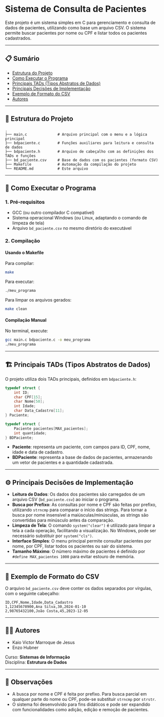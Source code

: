 # Sistema de Consulta de Pacientes

Este projeto é um sistema simples em C para gerenciamento e consulta de dados de pacientes, utilizando como base um arquivo CSV. O sistema permite buscar pacientes por nome ou CPF e listar todos os pacientes cadastrados.

---

## 📋 Sumário

- [Estrutura do Projeto](#estrutura-do-projeto)
- [Como Executar o Programa](#como-executar-o-programa)
- [Principais TADs (Tipos Abstratos de Dados)](#principais-tads-tipos-abstratos-de-dados)
- [Principais Decisões de Implementação](#principais-decisoes-de-implementacao)
- [Exemplo de Formato do CSV](#exemplo-de-formato-do-csv)
- [Autores](#autores)

---

## 📁 Estrutura do Projeto

```
.
├── main.c              # Arquivo principal com o menu e a lógica principal
├── bdpaciente.c        # Funções auxiliares para leitura e consulta de dados
├── bdpaciente.h        # Arquivo de cabeçalho com as definições dos TADs e funções
├── bd_paciente.csv     # Base de dados com os pacientes (formato CSV)
├── Makefile            # Automação da compilação do projeto
└── README.md           # Este arquivo
```

---

## 🚀 Como Executar o Programa

### 1. Pré-requisitos

- GCC (ou outro compilador C compatível)
- Sistema operacional Windows (ou Linux, adaptando o comando de limpeza de tela)
- Arquivo `bd_paciente.csv` no mesmo diretório do executável

### 2. Compilação

#### Usando o Makefile

Para compilar:
```bash
make
```

Para executar:
```bash
./meu_programa
```

Para limpar os arquivos gerados:
```bash
make clean
```

#### Compilação Manual

No terminal, execute:
```bash
gcc main.c bdpaciente.c -o meu_programa
./meu_programa
```

---

## 🏗️ Principais TADs (Tipos Abstratos de Dados)

O projeto utiliza dois TADs principais, definidos em `bdpaciente.h`:

```c
typedef struct {
    int ID;
    char CPF[15];
    char Nome[50];
    int Idade;
    char Data_Cadastro[11];
} Paciente;

typedef struct {
    Paciente pacientes[MAX_pacientes];
    int quantidade;
} BDPaciente;
```

- **Paciente**: representa um paciente, com campos para ID, CPF, nome, idade e data de cadastro.
- **BDPaciente**: representa a base de dados de pacientes, armazenando um vetor de pacientes e a quantidade cadastrada.

---

## ⚙️ Principais Decisões de Implementação

- **Leitura de Dados**: Os dados dos pacientes são carregados de um arquivo CSV (`bd_paciente.csv`) ao iniciar o programa.
- **Busca por Prefixo**: As consultas por nome e CPF são feitas por prefixo, utilizando `strncmp` para comparar o início das strings. Para tornar a busca por nome insensível a maiúsculas/minúsculas, as strings são convertidas para minúsculo antes da comparação.
- **Limpeza de Tela**: O comando `system("clear")` é utilizado para limpar a tela a cada operação, facilitando a visualização. No Windows, pode ser necessário substituir por `system("cls")`.
- **Interface Simples**: O menu principal permite consultar pacientes por nome, por CPF, listar todos os pacientes ou sair do sistema.
- **Tamanho Máximo**: O número máximo de pacientes é definido por `#define MAX_pacientes 1000` para evitar estouro de memória.

---

## 🧪 Exemplo de Formato do CSV

O arquivo `bd_paciente.csv` deve conter os dados separados por vírgulas, com o seguinte cabeçalho:

```
ID,CPF,Nome,Idade,Data_Cadastro
1,12345678900,Ana Silva,30,2024-01-10
2,98765432100,João Costa,45,2023-12-05
```

---

## 👨‍💻 Autores

- Kaio Victor Marroque de Jesus
- Enzo Hubner

Curso: **Sistemas de Informação**  
Disciplina: **Estrutura de Dados**

---

## 📌 Observações

- A busca por nome e CPF é feita por prefixo. Para busca parcial em qualquer parte do nome ou CPF, pode-se substituir `strncmp` por `strstr`.
- O sistema foi desenvolvido para fins didáticos e pode ser expandido com funcionalidades como adição, edição e remoção de pacientes.